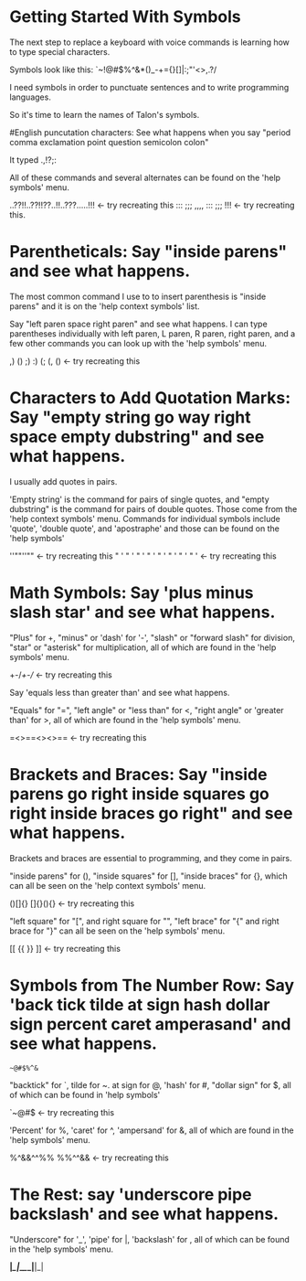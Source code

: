 # Getting Started With Symbols

The next step to replace a keyboard with voice commands is learning how to type special characters. 

Symbols look like this: 	`~!@#$%^&*()_-+={}[]|\:;"'<>,.?/
	

I need symbols in order to punctuate sentences and to write programming languages. 

So it's time to learn the names of Talon's symbols.

#English puncutation characters: See what happens when you say "period comma exclamation point question semicolon colon"

It typed .,!?;:

All of these commands and several alternates can be found on the 'help symbols' menu.

..??!!..??!!??..!!..???.....!!! <- try recreating this
::: ;;; ,,,, ::: ;;; !!! <- try recreating this.

# Parentheticals: Say "inside parens" and see what happens. 

The most common command I use to to insert parenthesis is "inside parens" and it is on the 'help context symbols' list.

Say "left paren space right paren" and see what happens.
I can type parentheses individually with left paren, L paren, R paren, right paren, and a few other commands you can look up with the 'help symbols' menu.

,) () ;) :) (; (, () <- try recreating this


# Characters to Add Quotation Marks: Say "empty string go way right space empty dubstring" and see what happens.

I usually add quotes in pairs. 

'Empty string' is the command for pairs of single quotes, and "empty dubstring" is the command for pairs of double quotes.
Those come from the 'help context symbols' menu. 
Commands for individual symbols include 'quote', 'double quote', and 'apostraphe' and those can be found on the 'help symbols'  


''""''"" <- try recreating this
" ' " ' " ' " ' " ' " ' " ' " ' <- try recreating this

# Math Symbols: Say 'plus minus slash star' and see what happens.  


"Plus" for +, "minus" or 'dash' for '-', "slash" or "forward slash" for division, "star" or "asterisk" for multiplication, all of which are found in the 'help symbols' menu.

+-/*+-/*  <- try recreating this 

Say 'equals less than greater than' and see what happens.

"Equals" for "=", "left angle" or "less than" for <, "right angle" or 'greater than' for >, all of which are found in the 'help symbols' menu.


=<>==<><>== <- try recreating this 


# Brackets and Braces: Say "inside parens go right inside squares go right inside braces go right" and see what happens.

Brackets and braces are essential to programming, and they come in pairs.  

"inside parens" for (), "inside squares" for [], "inside braces" for {}, which can all be seen on the 'help context symbols' menu. 

()[]{} []{}(){} <- try recreating this

"left square" for "[", and right square for "", "left brace" for "{" and right brace for "}" can all be seen on the 'help symbols' menu.

[[ {{ }} ]] <- try recreating this


# Symbols from The Number Row: Say 'back tick tilde at sign hash dollar sign percent caret amperasand' and see what happens.

`~@#$%^&` 

"backtick" for `, tilde for ~. at sign for @, 'hash' for #, "dollar sign" for $, all of which can be found in 'help symbols'

`~@#$ <- try recreating this

'Percent' for %, 'caret' for ^, 'ampersand' for &, all of which are found in the 'help symbols' menu.

%^&&^^%% %%^^&& <- try recreating this


# The Rest: say 'underscore pipe backslash' and see what happens. 

"Underscore" for '_', 'pipe' for |, 'backslash' for \, all of which can be found in the 'help symbols' menu. 

__|_\_|_\__\__\_|__|_|


